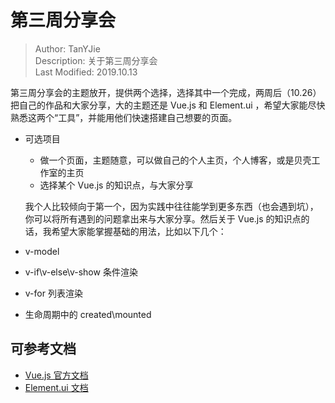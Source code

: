 # 第三周分享会
> Author: TanYJie  
> Description: 关于第三周分享会   
> Last Modified: 2019.10.13

  第三周分享会的主题放开，提供两个选择，选择其中一个完成，两周后（10.26）把自己的作品和大家分享，大的主题还是 Vue.js 和 Element.ui ，希望大家能尽快熟悉这两个“工具”，并能用他们快速搭建自己想要的页面。

* 可选项目
  * 做一个页面，主题随意，可以做自己的个人主页，个人博客，或是贝壳工作室的主页
  * 选择某个 Vue.js 的知识点，与大家分享

  我个人比较倾向于第一个，因为实践中往往能学到更多东西（也会遇到坑），你可以将所有遇到的问题拿出来与大家分享。然后关于 Vue.js 的知识点的话，我希望大家能掌握基础的用法，比如以下几个：

* v-model
* v-if\v-else\v-show 条件渲染
* v-for 列表渲染
* 生命周期中的 created\mounted


## 可参考文档
* [Vue.js 官方文档](https://cn.vuejs.org/v2/guide/)
* [Element.ui 文档](https://element.eleme.cn/#/zh-CN/component/installation)
